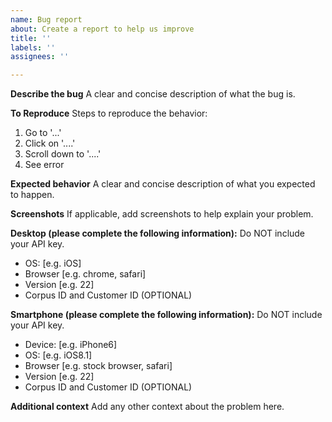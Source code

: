 ```yaml
---
name: Bug report
about: Create a report to help us improve
title: ''
labels: ''
assignees: ''

---
```


**Describe the bug**
A clear and concise description of what the bug is.

**To Reproduce**
Steps to reproduce the behavior:
1. Go to '...'
2. Click on '....'
3. Scroll down to '....'
4. See error

**Expected behavior**
A clear and concise description of what you expected to happen.

**Screenshots**
If applicable, add screenshots to help explain your problem.

**Desktop (please complete the following information):**
Do NOT include your API key.
 - OS: [e.g. iOS]
 - Browser [e.g. chrome, safari]
 - Version [e.g. 22]
 - Corpus ID and Customer ID (OPTIONAL)

**Smartphone (please complete the following information):**
Do NOT include your API key.
 - Device: [e.g. iPhone6]
 - OS: [e.g. iOS8.1]
 - Browser [e.g. stock browser, safari]
 - Version [e.g. 22]
 - Corpus ID and Customer ID (OPTIONAL)

**Additional context**
Add any other context about the problem here.
